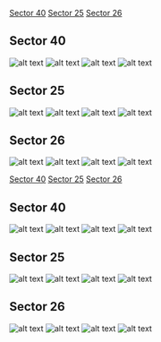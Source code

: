 [Sector 40](#sector40)
[Sector 25](#sector25)
[Sector 26](#sector26)

<a name = "sector40"></a>
## Sector 40
![alt text](/tt/TrES-3_Sector_40/TrES-3_Sector_40_a_TimeSeries.png)
![alt text](/tt/TrES-3_Sector_40/TrES-3_Sector_40_b_FoldedLightCurve.png)
![alt text](/tt/TrES-3_Sector_40/TrES-3_Sector_40_b_IndividualTransitsWithFit.png)
![alt text](/tt/TrES-3_Sector_40/TrES-3_Sector_40_c_TimingResiduals.png)

<a name = "sector25"></a>
## Sector 25
![alt text](/tt/TrES-3_Sector_25/TrES-3_Sector_25_a_TimeSeries.png)
![alt text](/tt/TrES-3_Sector_25/TrES-3_Sector_25_b_FoldedLightCurve.png)
![alt text](/tt/TrES-3_Sector_25/TrES-3_Sector_25_b_IndividualTransitsWithFit.png)
![alt text](/tt/TrES-3_Sector_25/TrES-3_Sector_25_c_TimingResiduals.png)

<a name = "sector26"></a>
## Sector 26
![alt text](/tt/TrES-3_Sector_26/TrES-3_Sector_26_a_TimeSeries.png)
![alt text](/tt/TrES-3_Sector_26/TrES-3_Sector_26_b_FoldedLightCurve.png)
![alt text](/tt/TrES-3_Sector_26/TrES-3_Sector_26_b_IndividualTransitsWithFit.png)
![alt text](/tt/TrES-3_Sector_26/TrES-3_Sector_26_c_TimingResiduals.png)

[Sector 40](#sector40)
[Sector 25](#sector25)
[Sector 26](#sector26)

<a name = "sector40"></a>
## Sector 40
![alt text](/tt/TrES-3_Sector_40/TrES-3_Sector_40_a_TimeSeries.png)
![alt text](/tt/TrES-3_Sector_40/TrES-3_Sector_40_b_FoldedLightCurve.png)
![alt text](/tt/TrES-3_Sector_40/TrES-3_Sector_40_b_IndividualTransitsWithFit.png)
![alt text](/tt/TrES-3_Sector_40/TrES-3_Sector_40_c_TimingResiduals.png)

<a name = "sector25"></a>
## Sector 25
![alt text](/tt/TrES-3_Sector_25/TrES-3_Sector_25_a_TimeSeries.png)
![alt text](/tt/TrES-3_Sector_25/TrES-3_Sector_25_b_FoldedLightCurve.png)
![alt text](/tt/TrES-3_Sector_25/TrES-3_Sector_25_b_IndividualTransitsWithFit.png)
![alt text](/tt/TrES-3_Sector_25/TrES-3_Sector_25_c_TimingResiduals.png)

<a name = "sector26"></a>
## Sector 26
![alt text](/tt/TrES-3_Sector_26/TrES-3_Sector_26_a_TimeSeries.png)
![alt text](/tt/TrES-3_Sector_26/TrES-3_Sector_26_b_FoldedLightCurve.png)
![alt text](/tt/TrES-3_Sector_26/TrES-3_Sector_26_b_IndividualTransitsWithFit.png)
![alt text](/tt/TrES-3_Sector_26/TrES-3_Sector_26_c_TimingResiduals.png)

